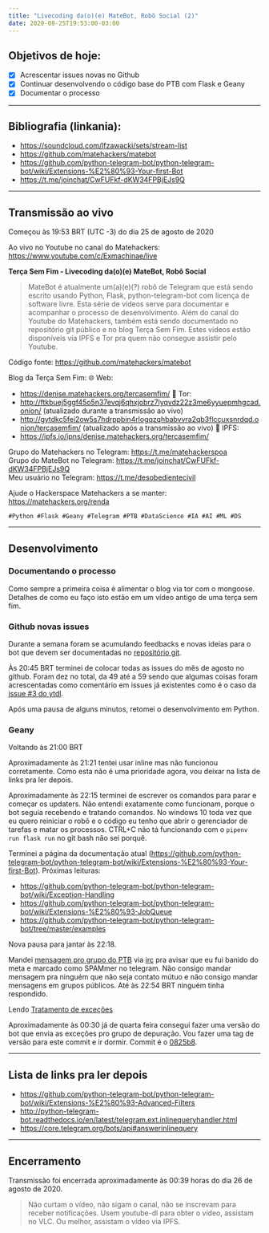 ```yaml
---
title: "Livecoding da(o)(e) MateBot, Robô Social (2)"
date: 2020-08-25T19:53:00-03:00
---
```


## Objetivos de hoje:

- [x] Acrescentar issues novas no Github
- [x] Continuar desenvolvendo o código base do PTB com Flask e Geany
- [x] Documentar o processo

---

## Bibliografia (linkania):

* <https://soundcloud.com/lfzawacki/sets/stream-list>  
* <https://github.com/matehackers/matebot>  
* <https://github.com/python-telegram-bot/python-telegram-bot/wiki/Extensions-%E2%80%93-Your-first-Bot>  
* <https://t.me/joinchat/CwFUFkf-dKW34FPBjEJs9Q>  

---

## Transmissão ao vivo

Começou às 19:53 BRT (UTC -3) do dia 25 de agosto de 2020  

Ao vivo no Youtube no canal do Matehackers: <https://www.youtube.com/c/Exmachinae/live>  

**Terça Sem Fim - Livecoding da(o)(e) MateBot, Robô Social**  

> MateBot é atualmente um(a)(e)(?) robô de Telegram que está sendo escrito usando Python, Flask, python-telegram-bot com licença de software livre. Esta série de vídeos serve para documentar e acompanhar o processo de desenvolvimento. Além do canal do Youtube do Matehackers, também está sendo documentado no repositório git público e no blog Terça Sem Fim. Estes vídeos estão disponíveis via IPFS e Tor pra quem não consegue assistir pelo Youtube.

Código fonte: https://github.com/matehackers/matebot

Blog da Terça Sem Fim:
🌐 Web:
- https://denise.matehackers.org/tercasemfim/
🧅 Tor:
- http://ftkbuej5ggf45o5n37evqj6qhxjobrz7lyqvdz22z3me6yyuepmhgcad.onion/ (atualizado durante a transmissão ao vivo)
- http://gytdkc5fei2ow5s7hdrppbin4rlogqzqhbabvvra2qb3flccuxsnrdqd.onion/tercasemfim/ (atualizado após a transmissão ao vivo)
🌌 IPFS:
- https://ipfs.io/ipns/denise.matehackers.org/tercasemfim/

Grupo do Matehackers no Telegram: <https://t.me/matehackerspoa>  
Grupo do MateBot no Telegram: <https://t.me/joinchat/CwFUFkf-dKW34FPBjEJs9Q>  
Meu usuário no Telegram: <https://t.me/desobedientecivil>  

Ajude o Hackerspace Matehackers a se manter: <https://matehackers.org/renda>  

`#Python #Flask #Geany #Telegram #PTB #DataScience #IA #AI #ML #DS`  

---

## Desenvolvimento

### Documentando o processo

Como sempre a primeira coisa é alimentar o blog via tor com o mongoose. Detalhes de como eu faço isto estão em um vídeo antigo de uma terça sem fim.  

### Github novas issues

Durante a semana foram se acumulando feedbacks e novas ideias para o bot que devem ser documentadas no [repositório git](https://github.com/matehackers/matebot).  

Às 20:45 BRT terminei de colocar todas as issues do mês de agosto no github. Foram dez no total, da 49 até a 59 sendo que algumas coisas foram acrescentadas como comentário em issues já existentes como é o caso da [issue #3 do ytdl](https://github.com/matehackers/matebot/issues/3).  

Após uma pausa de alguns minutos, retomei o desenvolvimento em Python.

### Geany

Voltando às 21:00 BRT

Aproximadamente às 21:21 tentei usar inline mas não funcionou corretamente. Como esta não é uma prioridade agora, vou deixar na lista de links pra ler depois.  

Aproximadamente às 22:15 terminei de escrever os comandos para parar e começar os updaters. Não entendi exatamente como funcionam, porque o bot seguia recebendo e tratando comandos. No windows 10 toda vez que eu quero reiniciar o robô e o código eu tenho que abrir o gerenciador de tarefas e matar os processos. CTRL+C não tá funcionando com o `pipenv run flask run` no git bash não sei porquê.  

Terminei a página da documentação atual (<https://github.com/python-telegram-bot/python-telegram-bot/wiki/Extensions-%E2%80%93-Your-first-Bot>). Próximas leituras:

* <https://github.com/python-telegram-bot/python-telegram-bot/wiki/Exception-Handling>  
* <https://github.com/python-telegram-bot/python-telegram-bot/wiki/Extensions-%E2%80%93-JobQueue>  
* <https://github.com/python-telegram-bot/python-telegram-bot/tree/master/examples>  

Nova pausa para jantar às 22:18.  

Mandei [mensagem pro grupo do PTB](https://t.me/pythontelegrambotgroup/363018) via [irc](https://webchat.freenode.net/?channels=##python-telegram-bot) pra avisar que eu fui banido do meta e marcado como SPAMmer no telegram. Não consigo mandar mensagem pra ninguém que não seja contato mútuo e não consigo mandar mensagens em grupos públicos. Até às 22:54 BRT ninguém tinha respondido.  

Lendo [Tratamento de exceções](https://github.com/python-telegram-bot/python-telegram-bot/wiki/Exception-Handling)  

Aproximadamente às 00:30 já de quarta feira consegui fazer uma versão do bot que envia as exceções pro grupo de depuração. Vou fazer uma tag de versão para este commit e ir dormir. Commit é o [0825b8](https://github.com/matehackers/matebot/commit/0825b89d713ad4c951dbfa64daafc1a14fc2fc8f).  

---

## Lista de links pra ler depois

* <https://github.com/python-telegram-bot/python-telegram-bot/wiki/Extensions-%E2%80%93-Advanced-Filters>  
* <http://python-telegram-bot.readthedocs.io/en/latest/telegram.ext.inlinequeryhandler.html>  
* <https://core.telegram.org/bots/api#answerinlinequery>  

---

## Encerramento

Transmissão foi encerrada aproximadamente às 00:39 horas do dia 26 de agosto de 2020.  

> Não curtam o vídeo, não sigam o canal, não se inscrevam para receber notificações. Usem youtube-dl para obter o vídeo, assistam no VLC. Ou melhor, assistam o vídeo via IPFS.  
